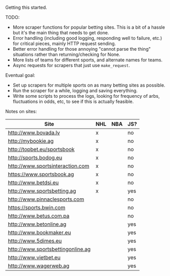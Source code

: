 Getting this started.

TODO:
* More scraper functions for popular betting sites. This is a bit of a hassle
  but it's the main thing that needs to get done.
* Error handling (including good logging, responding well to failure, etc.) for
  critical pieces, mainly HTTP request sending.
* Better error handling for those annoying "cannot parse the thing" situations rather than
  returning/checking for None.
* More lists of teams for different sports, and alternate names for teams.
* Async requests for scrapers that just use `make_request`.



Eventual goal:
* Set up scrapers for multiple sports on as many betting sites as possible.
* Run the scraper for a while, logging and saving everything.
* Write some scripts to process the logs, looking for frequency of arbs,
  fluctuations in odds, etc, to see if this is actually feasible.


Notes on sites:

| Site                            | NHL | NBA | JS? |
| ------------------------------- | --- | --- | --- |
|http://www.bovada.lv             |  x  |     |  no |
|http://mybookie.ag               |  x  |     |  no |
|http://topbet.eu/sportsbook      |  x  |     |  no |
|http://sports.bodog.eu           |  x  |     |  no |
|http://www.sportsinteraction.com |  x  |     |  no |
|https://www.sportsbook.ag        |  x  |     |  no |
|http://www.betdsi.eu             |  x  |     |  no |
|http://www.sportsbetting.ag      |  x  |     | yes |
|http://www.pinnaclesports.com    |     |     |  no |
|https://sports.bwin.com          |     |     |  no |
|http://www.betus.com.pa          |     |     |  no |
|http://www.betonline.ag          |     |     | yes |
|http://www.bookmaker.eu          |     |     | yes |
|http://www.5dimes.eu             |     |     | yes |
|http://www.sportsbettingonline.ag|     |     | yes |
|http://www.vietbet.eu            |     |     | yes |
|http://www.wagerweb.ag           |     |     | yes |
